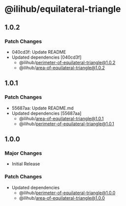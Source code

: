 # @ilihub/equilateral-triangle

## 1.0.2

### Patch Changes

- 040cd3f: Update README
- Updated dependencies [040cd3f]
  - @ilihub/perimeter-of-equilateral-triangle@1.0.2
  - @ilihub/area-of-equilateral-triangle@1.0.2

## 1.0.1

### Patch Changes

- 55687aa: Update README.md
- Updated dependencies [55687aa]
  - @ilihub/area-of-equilateral-triangle@1.0.1
  - @ilihub/perimeter-of-equilateral-triangle@1.0.1

## 1.0.0

### Major Changes

- Initial Release

### Patch Changes

- Updated dependencies
  - @ilihub/perimeter-of-equilateral-triangle@1.0.0
  - @ilihub/area-of-equilateral-triangle@1.0.0
